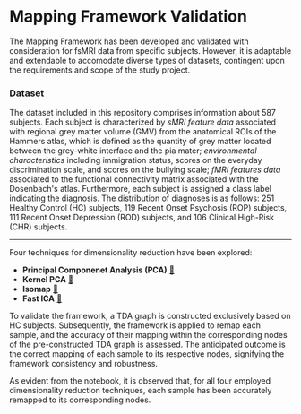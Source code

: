 # Mapping Framework Validation
The Mapping Framework has been developed and validated with consideration for fsMRI data from specific subjects. However, it is adaptable and extendable to accomodate diverse types of datasets, contingent upon the requirements and scope of the study project.

### Dataset
The dataset included in this repository comprises information about 587 subjects. Each subject is characterized by _sMRI feature data_ associated with regional grey matter volume (GMV) from the anatomical ROIs of the Hammers atlas, which is defined as the quantity of grey matter located between the grey-white interface and the pia mater; _environmental characteristics_ including immigration status, scores on the everyday discrimination scale, and scores on the bullying scale; _fMRI features data_ associated to the functional connectivity matrix associated with the Dosenbach's atlas. Furthermore, each subject is assigned a class label indicating the diagnosis. The distribution of diagnoses is as follows: 251 Healthy Control (HC) subjects, 119 Recent Onset Psychosis (ROP) subjects, 111 Recent Onset Depression (ROD) subjects, and 106 Clinical High-Risk (CHR) subjects.

---
Four techniques for dimensionality reduction have been explored:
- **Principal Componenet Analysis (PCA)** [🔗](https://scikit-learn.org/stable/modules/generated/sklearn.decomposition.PCA.html)
- **Kernel PCA** [🔗](https://scikit-learn.org/stable/modules/generated/sklearn.decomposition.KernelPCA.html)
- **Isomap** [🔗](https://scikit-learn.org/stable/modules/generated/sklearn.manifold.Isomap.html)
- **Fast ICA** [🔗](https://scikit-learn.org/stable/modules/generated/sklearn.decomposition.FastICA.html#sklearn.decomposition.FastICA)

To validate the framework, a TDA graph is constructed exclusively based on HC subjects. Subsequently, the framework is applied to remap each sample, and the accuracy of their mapping within the corresponding nodes of the pre-constructed TDA graph is assessed. The anticipated outcome is the correct mapping of each sample to its respective nodes, signifying the framework consistency and robustness.  

As evident from the notebook, it is observed that, for all four employed dimensionality reduction techniques, each sample has been accurately remapped to its corresponding nodes.





